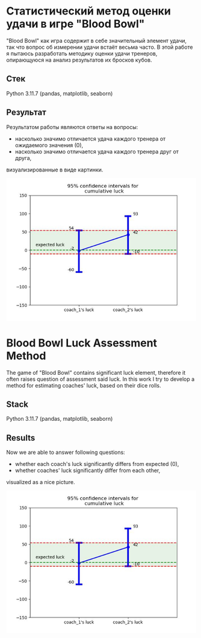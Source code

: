 # Статистический метод оценки удачи в игре "Blood Bowl"
"Blood Bowl" как игра содержит в себе значительный элемент удачи, так что вопрос об измерении удачи встаёт весьма часто. В этой работе я пытаюсь разработать методику оценки удачи тренеров, опирающуюся на анализ результатов их бросков кубов.

## Стек
Python 3.11.7 (pandas, matplotlib, seaborn)

## Результат
Результатом работы являются ответы на вопросы:
<ul>
    <li>насколько значимо отличается удача каждого тренера от ожидаемого значения (0),</li>
    <li>насколько значимо отличается удача каждого тренера друг от друга,</li>
</ul>
визуализированные в виде картинки. 

![picture](https://github.com/raspel7file/bb_luck/blob/main/95_ci_CL.jpeg)

# Blood Bowl Luck Assessment Method
The game of "Blood Bowl" contains significant luck element, therefore it often raises question of assessment said luck. In this work I try to develop a method for estimating coaches' luck, based on their dice rolls.

## Stack
Python 3.11.7 (pandas, matplotlib, seaborn)

## Results
Now we are able to answer following questions:
<ul>
    <li>whether each coach's luck significantly differs from expected (0),</li>
    <li>whether coaches' luck significantly differ from each other,</li>
</ul>
visualized as a nice picture. 

![picture](95_ci_CL.jpeg)
